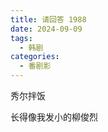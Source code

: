 ```yaml
---
title: 请回答 1988
date: 2024-09-09
tags:
  - 韩剧
categories:
  - 番剧影
---
```



秀尔拌饭


长得像我发小的柳俊烈